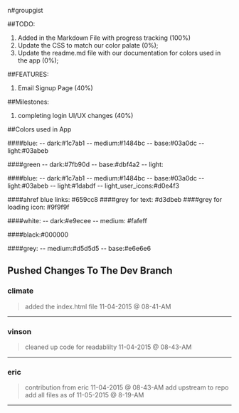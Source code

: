 n#groupgist

##TODO:

1. Added in the Markdown File with progress tracking (100%)
2. Update the CSS to match our color palate (0%);
3. Update the readme.md file with our documentation for colors used in the app (0%); 

##FEATURES:

1. Email Signup Page (40%) 


##Milestones:
1. completing login UI/UX changes (40%) 

##Colors used in App

####blue:
-- dark:#1c7ab1
-- medium:#1484bc
-- base:#03a0dc
-- light:#03abeb

####green
-- dark:#7fb90d
-- base:#dbf4a2
-- light:


####blue:
-- dark:#1c7ab1
-- medium:#1484bc
-- base:#03a0dc
-- light:#03abeb
-- light:#1dabdf
-- light_user_icons:#d0e4f3

####ahref blue links: #659cc8
####grey for text: #d3dbeb
####grey for loading icon: #9f9f9f

####white:
-- dark:#e9ecee
-- medium: #fafeff

####black:#000000

####grey:
-- medium:#d5d5d5
-- base:#e6e6e6



## Pushed Changes To The Dev Branch

### climate 
> added the index.html file
> 11-04-2015 @ 08-41-AM

---

### vinson
> cleaned up code for readablilty
> 11-04-2015 @ 08-43-AM

---

### eric

> contribution from eric
> 11-04-2015 @ 08-43-AM
> add upstream to repo
> add all files as of 11-05-2015 @ 8-19-AM

---


